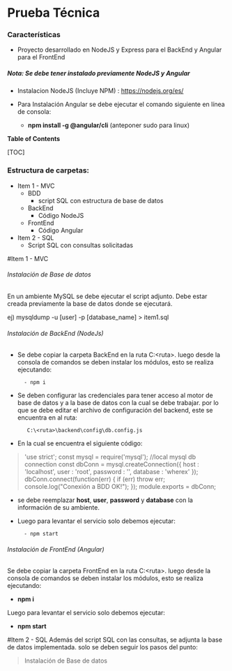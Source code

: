# Prueba Técnica
### Características

- Proyecto desarrollado en NodeJS y Express para el BackEnd y Angular para el FrontEnd

##### Nota: Se debe tener instalado previamente NodeJS y Angular

- Instalacion NodeJS (Incluye NPM) : https://nodejs.org/es/

- Para Instalación Angular se debe ejecutar el comando siguiente en línea de consola:

	- **npm install -g @angular/cli** (anteponer sudo para linux)




**Table of Contents**

[TOC]

### Estructura de carpetas:
- Item 1 - MVC
	- BDD
		- script SQL con estructura de base de datos
	- BackEnd
		- Código NodeJS
	- FrontEnd
		- Código Angular
-  Item 2 - SQL
	- Script SQL con consultas solicitadas

#Item 1 - MVC

###### Instalación de Base de datos
En un ambiente MySQL se debe ejecutar el script adjunto. Debe estar creada previamente la base de datos donde se ejecutará.

ej) mysqldump -u [user] -p [database_name] > item1.sql

###### Instalación de BackEnd (NodeJs)

- Se debe copiar la carpeta BackEnd en la ruta C:\<ruta>. luego desde la consola de comandos se deben instalar los módulos, esto se realiza ejecutando: 

		- npm i

- Se deben configurar las credenciales para tener acceso al motor de base de datos y a la base de datos con la cual se debe trabajar. por lo que se debe editar el archivo de configuración del backend, este se encuentra en al ruta:

		 C:\<ruta>\backend\config\db.config.js

- En la cual se encuentra el siguiente código:

> 'use strict';
const mysql = require('mysql');
//local mysql db connection
const dbConn = mysql.createConnection({
  host     : 'localhost',
  user     : 'root',
  password : '',
  database : 'wherex'
});
dbConn.connect(function(err) {
  if (err) throw err;
  console.log("Conexión a BDD OK!");
});
module.exports = dbConn;

- se debe reemplazar **host**, **user**, **password** y **database** con la información de su ambiente.

- Luego para levantar el servicio solo debemos ejecutar:

		- npm start

###### Instalación de FrontEnd (Angular)

Se debe copiar la carpeta FrontEnd en la ruta C:\<ruta>. luego desde la consola de comandos se deben instalar los módulos, esto se realiza ejecutando: 

- **npm i**

Luego para levantar el servicio solo debemos ejecutar:

- **npm start**

#Item 2 - SQL
Además del script SQL con las consultas, se adjunta la base de datos implementada. solo se deben seguir los pasos del punto:

> Instalación de Base de datos







